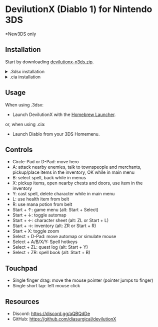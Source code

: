 # DevilutionX (Diablo 1) for Nintendo 3DS
*New3DS only

## Installation

Start by downloading [devilutionx-n3ds.zip](https://github.com/diasurgical/devilutionX/releases/latest/download/devilutionx-n3ds.zip).

<details><summary>.3dsx installation</summary>

#### Install DevilutionX: Diablo
1. Extract `devilutionx.3dsx`, `CharisSILB.ttf`, and `devilutionx.mpq` and put them into `sd:/3ds/devilutionx/`.
2. Copy `diabdat.mpq` from your Diablo CD (or GoG install folder) to `sd:/3ds/devilutionx/`.

#### Install DevilutionX: Diablo - Hellfire
3. Copy `hellfire.mpq` `hfmonk.mpq` `hfmusic.mpq` and `hfvoice.mpq` from your Hellfire CD (or GoG install folder) to `sd:/3ds/devilutionx/`.
    1. *Note:* When the Hellfire .mpqs are installed you can still launch regular Diablo by passing `--diablo` to `devilutionx.3dsx`.

</details>

<details><summary>.cia installation</summary>

#### Install DevilutionX: Diablo
1. Extract `devilutionx.cia` and place it on your SD card.
2. Extract `devilutionx.mpq` and `CharisSILB.ttf` and put them into `sd:/3ds/devilutionx/`.
3. Copy `diabdat.mpq` from your Diablo CD (or GoG install folder) to `sd:/3ds/devilutionx/`.
4. Put the SD card back into the 3DS and install `devilutionx.cia` using a title manager (e.g. [FBI](https://github.com/Steveice10/FBI)).
    1. `devilutionx.cia` can be removed after being installed.

##### Install DevilutionX: Diablo - Hellfire
5. Copy `hellfire.mpq` `hfmonk.mpq` `hfmusic.mpq` and `hfvoice.mpq` from your Hellfire CD (or GoG install folder) to `sd:/3ds/devilutionx/`.

</details>

## Usage

When using .3dsx:

- Launch DevilutionX with the [Homebrew Launcher](https://github.com/fincs/new-hbmenu).

or, when using .cia:

- Launch Diablo from your 3DS Homemenu.

## Controls

- Circle-Pad or D-Pad: move hero
- A: attack nearby enemies, talk to townspeople and merchants, pickup/place items in the inventory, OK while in main menu
- B: select spell, back while in menus
- X: pickup items, open nearby chests and doors, use item in the inventory
- Y: cast spell, delete character while in main menu
- L: use health item from belt
- R: use mana potion from belt
- Start + ↑: game menu (alt: Start + Select)
- Start + ↓: toggle automap
- Start + ←: character sheet (alt: ZL or Start + L)
- Start + →: inventory (alt: ZR or Start + R)
- Start + X: toggle zoom
- Select + D-Pad: move automap or simulate mouse
- Select + A/B/X/Y: Spell hotkeys
- Select + ZL: quest log (alt: Start + Y)
- Select + ZR: spell book (alt: Start + B)

## Touchpad

- Single finger drag: move the mouse pointer (pointer jumps to finger)
- Single short tap: left mouse click

## Resources

* Discord: https://discord.gg/aQBQdDe
* GitHub: https://github.com/diasurgical/devilutionX
